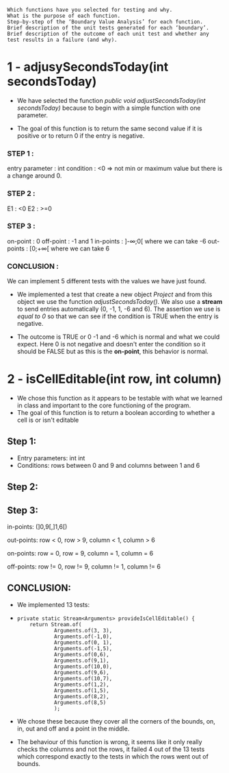 
    Which functions have you selected for testing and why.
    What is the purpose of each function.
    Step-by-step of the ‘Boundary Value Analysis’ for each function.
    Brief description of the unit tests generated for each ‘boundary’.
    Brief description of the outcome of each unit test and whether any test results in a failure (and why).


# 1 - adjusySecondsToday(int secondsToday)

- We have selected the function _public void adjustSecondsToday(int secondsToday)_ because to begin with a simple function with one parameter.

- The goal of this function is to return the same second value if it is positive or to return 0 if the entry is negative.


### STEP 1 :
entry parameter : int
condition : <0
=> not min or maximum value but there is a change around 0.

### STEP 2 :
E1 : <0
E2 : >=0

### STEP 3 :
on-point : 0
off-point : -1 and 1
in-points : ]-∞;0[ where we can take -6
out-points : [0;+∞[ where we can take 6

### CONCLUSION :
We can implement 5 different tests with the values we have just found.

- We implemented a test that create a new object _Project_ and from this object we use the function _adjustSecondsToday()_. We also use a __stream__ to send entries automatically (0, -1, 1, -6 and 6). The assertion we use is _equal to 0_ so that we can see if the condition is TRUE when the entry is negative.

- The outcome is TRUE or 0 -1 and -6 which is normal and what we could expect. Here 0 is not negative and doesn't enter the condition so it should be FALSE but as this is the __on-point__, this behavior is normal.

# 2 - isCellEditable(int row, int column)

- We chose this function as it appears to be testable with what we learned in class and important to the core functioning of the program.
- The goal of this function is to return a boolean according to whether a cell is or isn't editable

## Step 1:

- Entry parameters: int int
- Conditions: rows between 0 and 9 and columns between 1 and 6

## Step 2:

## Step 3:

in-points: (]0,9[,]1,6[)

out-points: row < 0, row > 9, column < 1, column > 6

on-points: row = 0, row = 9, column = 1, column = 6

off-points: row != 0, row != 9, column != 1, column != 6

## CONCLUSION:

- We implemented 13 tests:

- ```
  private static Stream<Arguments> provideIsCellEditable() {
      return Stream.of(
              Arguments.of(3, 3),
              Arguments.of(-1,0),
              Arguments.of(0, 1),
              Arguments.of(-1,5),
              Arguments.of(0,6),
              Arguments.of(9,1),
              Arguments.of(10,0),
              Arguments.of(9,6),
              Arguments.of(10,7),
              Arguments.of(1,2),
              Arguments.of(1,5),
              Arguments.of(8,2),
              Arguments.of(8,5)
              );
  ```

- We chose these because they cover all the corners of the bounds, on, in, out and off and a point in the middle.
- The behaviour of this function is wrong, it seems like it only really checks the columns and not the rows, it failed 4 out of the 13 tests which correspond exactly to the tests in which the rows went out of bounds.
